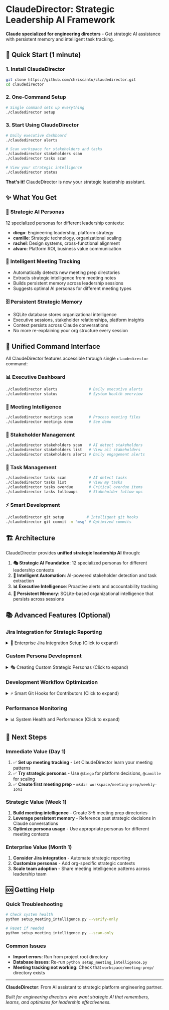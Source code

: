 # ClaudeDirector: Strategic Leadership AI Framework

**Claude specialized for engineering directors** - Get strategic AI assistance with persistent memory and intelligent task tracking.

## 🚀 Quick Start (1 minute)

### 1. Install ClaudeDirector
```bash
git clone https://github.com/chriscantu/claudedirector.git
cd claudedirector
```

### 2. One-Command Setup
```bash
# Single command sets up everything
./claudedirector setup
```

### 3. Start Using ClaudeDirector
```bash
# Daily executive dashboard
./claudedirector alerts

# Scan workspace for stakeholders and tasks  
./claudedirector stakeholders scan
./claudedirector tasks scan

# View your strategic intelligence
./claudedirector status
```

**That's it!** ClaudeDirector is now your strategic leadership assistant.

## ✨ What You Get

### 🧠 **Strategic AI Personas**
12 specialized personas for different leadership contexts:
- **diego**: Engineering leadership, platform strategy
- **camille**: Strategic technology, organizational scaling
- **rachel**: Design systems, cross-functional alignment
- **alvaro**: Platform ROI, business value communication

### 🎯 **Intelligent Meeting Tracking**
- Automatically detects new meeting prep directories
- Extracts strategic intelligence from meeting notes
- Builds persistent memory across leadership sessions
- Suggests optimal AI personas for different meeting types

### 🗄️ **Persistent Strategic Memory**
- SQLite database stores organizational intelligence
- Executive sessions, stakeholder relationships, platform insights
- Context persists across Claude conversations
- No more re-explaining your org structure every session

## 🎯 **Unified Command Interface**

All ClaudeDirector features accessible through single `claudedirector` command:

### **📊 Executive Dashboard**
```bash
./claudedirector alerts              # Daily executive alerts
./claudedirector status              # System health overview
```

### **🧠 Meeting Intelligence**
```bash
./claudedirector meetings scan       # Process meeting files
./claudedirector meetings demo       # See demo
```

### **👥 Stakeholder Management**
```bash
./claudedirector stakeholders scan   # AI detect stakeholders
./claudedirector stakeholders list   # View all stakeholders
./claudedirector stakeholders alerts # Daily engagement alerts
```

### **🎯 Task Management**
```bash
./claudedirector tasks scan          # AI detect tasks
./claudedirector tasks list          # View my tasks
./claudedirector tasks overdue       # Critical overdue items
./claudedirector tasks followups     # Stakeholder follow-ups
```

### **⚡ Smart Development**
```bash
./claudedirector git setup          # Intelligent git hooks
./claudedirector git commit -m "msg" # Optimized commits
```

## 🏗️ Architecture

ClaudeDirector provides **unified strategic leadership AI** through:

1. **🎭 Strategic AI Foundation**: 12 specialized personas for different leadership contexts
2. **🧠 Intelligent Automation**: AI-powered stakeholder detection and task extraction
3. **📊 Executive Intelligence**: Proactive alerts and accountability tracking
4. **💾 Persistent Memory**: SQLite-based organizational intelligence that persists across sessions

## 📚 Advanced Features (Optional)

### Jira Integration for Strategic Reporting

<details>
<summary>🔧 Enterprise Jira Integration Setup (Click to expand)</summary>

If you want automated strategic initiative tracking and executive reporting:

```bash
# Set up the Python service
cd strategic_integration_service
python -m venv venv
source venv/bin/activate
pip install -e .

# Configure environment
cp env.example .env
# Edit .env with your Jira credentials

# Extract strategic initiatives
sis-extract-l2 --output workspace/l2-initiatives.json
sis-weekly-report --output workspace/weekly-slt-report.md
```

**Features:**
- Automated L2 strategic initiative extraction
- Weekly SLT executive reports
- Monthly PI initiative analysis
- Performance optimization with multi-tier caching

**Requirements:**
- Jira API access
- Strategic initiative structure in your Jira instance
- Organizational buy-in for automated reporting

</details>

### Custom Persona Development

<details>
<summary>🎭 Creating Custom Strategic Personas (Click to expand)</summary>

You can extend ClaudeDirector with your own strategic personas:

1. Add to `claude_config.yaml`:
```yaml
personas:
  your_persona:
    description: "Your custom leadership context"
    context: "Specific domain expertise and communication style"
```

2. Reference in conversations:
```
@your_persona: How should we approach this technical decision?
```

</details>

### Development Workflow Optimization

<details>
<summary>⚡ Smart Git Hooks for Contributors (Click to expand)</summary>

If you're contributing to ClaudeDirector or customizing the codebase:

```bash
# Smart commit that skips irrelevant checks
git sc -m "Update meeting notes"  # Saves ~45s for documentation

# Traditional commit for code changes (full validation)
git commit -m "Fix critical bug"  # Full security + quality checks

# Analyze what would be optimized
git analyze-commit  # Preview optimization strategy
```

**Features:**
- File-type-aware git hooks that save 10-45 seconds per commit
- Skips Python tests for documentation changes
- Maintains quality with security scanning where critical
- Intelligent hook filtering based on changed file types

**When useful:**
- Contributing to the ClaudeDirector codebase
- Customizing strategic integration scripts
- Frequent documentation updates
- Development workflow optimization

</details>

### Performance Monitoring

<details>
<summary>📊 System Health and Performance (Click to expand)</summary>

Monitor ClaudeDirector's performance and strategic intelligence:

```bash
# Meeting intelligence health
python memory/meeting_intelligence.py --summary

# Database integrity
sqlite3 memory/strategic_memory.db "PRAGMA integrity_check;"

# Git optimization stats
git sc --analyze-only  # See what would be optimized
```

</details>

## 🚀 Next Steps

### Immediate Value (Day 1)
1. ✅ **Set up meeting tracking** - Let ClaudeDirector learn your meeting patterns
2. ✅ **Try strategic personas** - Use `@diego` for platform decisions, `@camille` for scaling
3. ✅ **Create first meeting prep** - `mkdir workspace/meeting-prep/weekly-1on1`

### Strategic Value (Week 1)
1. **Build meeting intelligence** - Create 3-5 meeting prep directories
2. **Leverage persistent memory** - Reference past strategic decisions in Claude conversations
3. **Optimize persona usage** - Use appropriate personas for different meeting contexts

### Enterprise Value (Month 1)
1. **Consider Jira integration** - Automate strategic reporting
2. **Customize personas** - Add org-specific strategic contexts
3. **Scale team adoption** - Share meeting intelligence patterns across leadership team

## 🆘 Getting Help

### Quick Troubleshooting
   ```bash
# Check system health
python setup_meeting_intelligence.py --verify-only

# Reset if needed
python setup_meeting_intelligence.py --scan-only
```

### Common Issues
- **Import errors**: Run from project root directory
- **Database issues**: Re-run `python setup_meeting_intelligence.py`
- **Meeting tracking not working**: Check that `workspace/meeting-prep/` directory exists

---

**ClaudeDirector**: From AI assistant to strategic platform engineering partner.

*Built for engineering directors who want strategic AI that remembers, learns, and optimizes for leadership effectiveness.*
